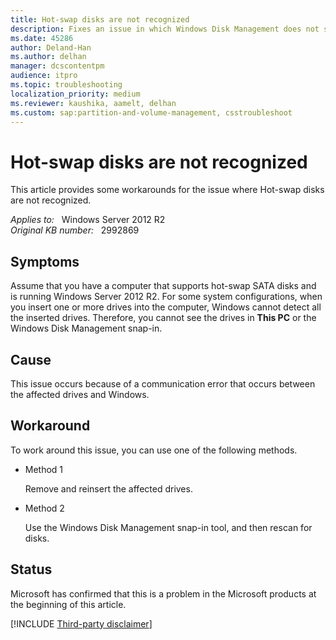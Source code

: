 ```yaml
---
title: Hot-swap disks are not recognized
description: Fixes an issue in which Windows Disk Management does not show hot-swap drives
ms.date: 45286
author: Deland-Han
ms.author: delhan
manager: dcscontentpm
audience: itpro
ms.topic: troubleshooting
localization_priority: medium
ms.reviewer: kaushika, aamelt, delhan
ms.custom: sap:partition-and-volume-management, csstroubleshoot
---
```

# Hot-swap disks are not recognized

This article provides some workarounds for the issue where Hot-swap disks are not recognized.

_Applies to:_ &nbsp; Windows Server 2012 R2  
_Original KB number:_ &nbsp; 2992869

## Symptoms

Assume that you have a computer that supports hot-swap SATA disks and is running Windows Server 2012 R2. For some system configurations, when you insert one or more drives into the computer, Windows cannot detect all the inserted drives. Therefore, you cannot see the drives in **This PC** or the Windows Disk Management snap-in.  

## Cause

This issue occurs because of a communication error that occurs between the affected drives and Windows.

## Workaround

To work around this issue, you can use one of the following methods.

- Method 1

    Remove and reinsert the affected drives.

- Method 2

    Use the Windows Disk Management snap-in tool, and then rescan for disks.

## Status

Microsoft has confirmed that this is a problem in the Microsoft products at the beginning of this article.  

[!INCLUDE [Third-party disclaimer](../../includes/third-party-disclaimer.md)]
